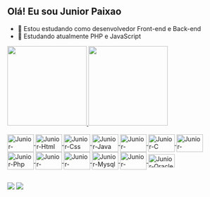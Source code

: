 ## Olá! Eu sou Junior Paixao

- 👋 Estou estudando como desenvolvedor Front-end e Back-end
- 👀 Estudando atualmente PHP e JavaScript

<div>
    <a href="https://github.com/juniorti91">
    <img height="180em" src="https://github-readme-stats.vercel.app/api?username=juniorti91&show_icons=true&theme=dark&include_all_commits=true&count_private=true"/>
    <img height="180em" src="https://github-readme-stats.vercel.app/api/top-langs/?username=juniorti91&layout=compact&langs_count=16&theme=dark"/>
</div>

<div style="display: inline_block"><br>
    <img align="center" alt="Junior-Bootstrap" height="40" width="60" src="https://cdn.jsdelivr.net/gh/devicons/devicon/icons/bootstrap/bootstrap-plain-wordmark.svg">
    <img align="center" alt="Junior-Html" height="40" width="60" src="https://cdn.jsdelivr.net/gh/devicons/devicon/icons/html5/html5-original-wordmark.svg">
    <img align="center" alt="Junior-Css" height="40" width="60" src="https://cdn.jsdelivr.net/gh/devicons/devicon/icons/css3/css3-original-wordmark.svg">
    <img align="center" alt="Junior-Java" height="40" width="60" src="https://cdn.jsdelivr.net/gh/devicons/devicon/icons/java/java-original-wordmark.svg">
    <img align="center" alt="Junior-JavaScript" height="40" width="60" src="https://cdn.jsdelivr.net/gh/devicons/devicon/icons/javascript/javascript-original.svg">
    <img align="center" alt="Junior-C" height="40" width="60" src="https://cdn.jsdelivr.net/gh/devicons/devicon/icons/c/c-original.svg">
    <img align="center" alt="Junior-CSharp" height="40" width="60" src="https://cdn.jsdelivr.net/gh/devicons/devicon/icons/csharp/csharp-original.svg">
    <img align="center" alt="Junior-Php" height="40" width="60" src="https://cdn.jsdelivr.net/gh/devicons/devicon/icons/php/php-original.svg">
    <img align="center" alt="Junior-Laravel" height="40" width="60" src="https://cdn.jsdelivr.net/gh/devicons/devicon/icons/laravel/laravel-plain-wordmark.svg">
    <img align="center" alt="Junior-Composer" height="40" width="60" src="https://cdn.jsdelivr.net/gh/devicons/devicon/icons/composer/composer-original.svg">
    <img align="center" alt="Junior-Mysql" height="40" width="60" src="https://cdn.jsdelivr.net/gh/devicons/devicon/icons/mysql/mysql-original-wordmark.svg">
    <img align="center" alt="Junior-Postgre" height="40" width="60" src="https://cdn.jsdelivr.net/gh/devicons/devicon/icons/postgresql/postgresql-original-wordmark.svg">
    <img align="center" alt="Junior-Oracle" height="30" width="60" src="https://cdn.jsdelivr.net/gh/devicons/devicon/icons/oracle/oracle-original.svg">    
</div>

##

<div>
    <a href="https://www.instagram.com/juniorti91" target="_blank"><img src="https://img.shields.io/badge/Instagram-E4405F?style=for-the-badge&logo=instagram&logoColor=white" target="_blank"></a>
    <a href="mailto:juniortidesenvolvimento1@gmail.com"><img src="https://img.shields.io/badge/Gmail-D14836?style=for-the-badge&logo=gmail&logoColor=white" target="_blank"></a>
</div>
